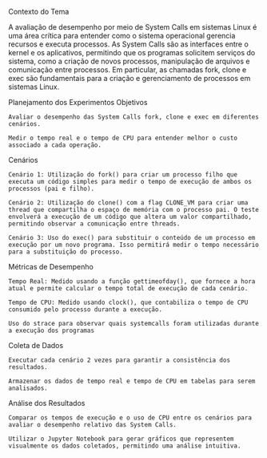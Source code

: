 Contexto do Tema

A avaliação de desempenho por meio de System Calls em sistemas Linux é uma área crítica para entender como o sistema operacional gerencia recursos e executa processos. As System Calls são as interfaces entre o kernel e os aplicativos, permitindo que os programas solicitem serviços do sistema, como a criação de novos processos, manipulação de arquivos e comunicação entre processos. Em particular, as chamadas fork, clone e exec são fundamentais para a criação e gerenciamento de processos em sistemas Linux.

Planejamento dos Experimentos
Objetivos

    Avaliar o desempenho das System Calls fork, clone e exec em diferentes cenários.

    Medir o tempo real e o tempo de CPU para entender melhor o custo associado a cada operação.

Cenários

    Cenário 1: Utilização do fork() para criar um processo filho que executa um código simples para medir o tempo de execução de ambos os processos (pai e filho).

    Cenário 2: Utilização do clone() com a flag CLONE_VM para criar uma thread que compartilha o espaço de memória com o processo pai. O teste envolverá a execução de um código que altera um valor compartilhado, permitindo observar a comunicação entre threads.

    Cenário 3: Uso do exec() para substituir o conteúdo de um processo em execução por um novo programa. Isso permitirá medir o tempo necessário para a substituição do processo.

Métricas de Desempenho

    Tempo Real: Medido usando a função gettimeofday(), que fornece a hora atual e permite calcular o tempo total de execução de cada cenário.

    Tempo de CPU: Medido usando clock(), que contabiliza o tempo de CPU consumido pelo processo durante a execução.

    Uso do strace para observar quais systemcalls foram utilizadas durante a execução dos programas

Coleta de Dados

    Executar cada cenário 2 vezes para garantir a consistência dos resultados.

    Armazenar os dados de tempo real e tempo de CPU em tabelas para serem analisados.

Análise dos Resultados

    Comparar os tempos de execução e o uso de CPU entre os cenários para avaliar o desempenho relativo das System Calls.

    Utilizar o Jupyter Notebook para gerar gráficos que representem visualmente os dados coletados, permitindo uma análise intuitiva.

